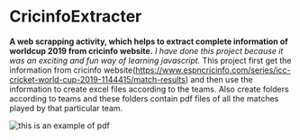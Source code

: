 # CricinfoExtracter
**A web scrapping activity, which helps to extract complete information of worldcup 2019 from cricinfo website.**
*I have done this project because it was an exciting and fun way of learning javascript.*
This project first get the information from cricinfo website(https://www.espncricinfo.com/series/icc-cricket-world-cup-2019-1144415/match-results) and then use the information to create excel files according to the teams.
Also create folders according to teams and these folders contain pdf files of all the matches played by that particular team.

![this is an example of pdf]("C:\Users\bhawana\OneDrive\Pictures\Screenshots\template.png")

